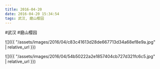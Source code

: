 ```yaml
---
title: 2016-04-20
date: 2016-04-20 15:34:54
tags: 武汉, 磨山樱园
---
```




#武汉 #磨山樱园

![]({{ "/assets/images/2016/04/c83c41613d28de667713d34a68ef8e9a.jpg" | relative_url }})

![]({{ "/assets/images/2016/04/54b50222a2e1857404cb727d321fc6c5.jpg" | relative_url }})
